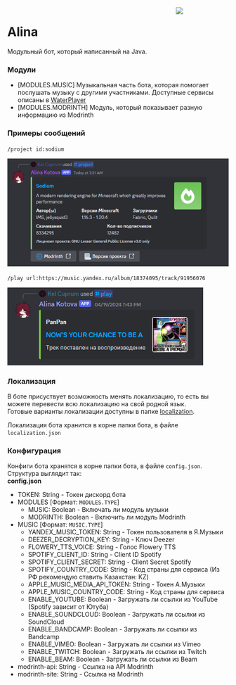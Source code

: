 <img width="120pt" src="https://cdn.kelcuprum.ru/icons/alinlib.png" align="right">
<h1> Alina </h1>

Модульный бот, который написанный на Java.

### Модули
- [MODULES.MUSIC] Музыкальная часть бота, которая помогает послушать музыку с другими участниками. Доступные сервисы описаны в [WaterPlayer](https://github.com/kel-cu/waterplayer)
- [MODULES.MODRINTH] Модуль, который показывает разную информацию из Modrinth

### Примеры сообщений
`/project id:sodium`

![img.png](.img/mr-project.png)

`/play url:https://music.yandex.ru/album/18374095/track/91956076`

![img.png](.img/ms-play.png)

### Локализация
В боте присуствует возможность менять локализацию, то есть вы можете перевести всю локализацию на свой родной язык.<br>
Готовые варианты локализации доступны в папке [localization](localization).

Локализация бота хранится в корне папки бота, в файле `localization.json`

### Конфигурация
Конфиги бота хранятся в корне папки бота, в файле `config.json`. <br>
Структура выглядит так:<br>
**config.json**
- TOKEN: String - Токен дискорд бота
- MODULES [Формат: `MODULES.TYPE`]
  - MUSIC: Boolean - Включать ли модуль музыки
  - MODRINTH: Boolean - Включить ли модуль Modrinth
- MUSIC [Формат: `MUSIC.TYPE`]
  - YANDEX_MUSIC_TOKEN: String - Токен пользователя в Я.Музыки
  - DEEZER_DECRYPTION_KEY: String - Ключ Deezer
  - FLOWERY_TTS_VOICE: String - Голос Flowery TTS
  - SPOTIFY_CLIENT_ID: String - Client ID Spotify
  - SPOTIFY_CLIENT_SECRET: String - Client Secret Spotify
  - SPOTIFY_COUNTRY_CODE: String - Код страны для сервиса (Из РФ рекомендую ставить Казахстан: KZ)
  - APPLE_MUSIC_MEDIA_API_TOKEN: String - Токен А.Музыки
  - APPLE_MUSIC_COUNTRY_CODE: String - Код страны для сервиса
  - ENABLE_YOUTUBE: Boolean - Загружать ли ссылки из YouTube (Spotify зависит от Ютуба)
  - ENABLE_SOUNDCLOUD: Boolean - Загружать ли ссылки из SoundCloud
  - ENABLE_BANDCAMP: Boolean - Загружать ли ссылки из Bandcamp
  - ENABLE_VIMEO: Boolean - Загружать ли ссылки из Vimeo
  - ENABLE_TWITCH: Boolean - Загружать ли ссылки из Twitch
  - ENABLE_BEAM: Boolean - Загружать ли ссылки из Beam
- modrinth-api: String - Ссылка на API Modrinth
- modrinth-site: String - Ссылка на Modrinth

